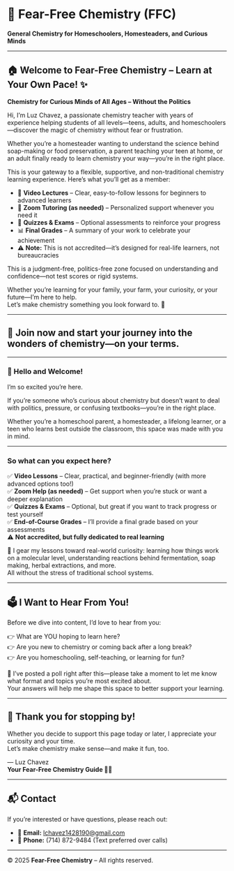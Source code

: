 # 🌟 Fear-Free Chemistry (FFC)

**General Chemistry for Homeschoolers, Homesteaders, and Curious Minds**

---

## 🏠 Welcome to Fear-Free Chemistry – Learn at Your Own Pace! ✨

**Chemistry for Curious Minds of All Ages – Without the Politics**

Hi, I’m Luz Chavez, a passionate chemistry teacher with years of experience helping students of all levels—teens, adults, and homeschoolers—discover the magic of chemistry without fear or frustration.

Whether you’re a homesteader wanting to understand the science behind soap-making or food preservation, a parent teaching your teen at home, or an adult finally ready to learn chemistry your way—you’re in the right place.

This is your gateway to a flexible, supportive, and non-traditional chemistry learning experience. Here’s what you’ll get as a member:

- 🧪 **Video Lectures** – Clear, easy-to-follow lessons for beginners to advanced learners  
- 💬 **Zoom Tutoring (as needed)** – Personalized support whenever you need it  
- 📝 **Quizzes & Exams** – Optional assessments to reinforce your progress  
- 📊 **Final Grades** – A summary of your work to celebrate your achievement  
- ⚠️ **Note:** This is not accredited—it’s designed for real-life learners, not bureaucracies  

This is a judgment-free, politics-free zone focused on understanding and confidence—not test scores or rigid systems.

Whether you’re learning for your family, your farm, your curiosity, or your future—I’m here to help.  
Let’s make chemistry something you look forward to. 🧡

---

## 🔬 Join now and start your journey into the wonders of chemistry—on your terms.

---

### 👋 Hello and Welcome!

I’m so excited you’re here.

If you’re someone who’s curious about chemistry but doesn’t want to deal with politics, pressure, or confusing textbooks—you’re in the right place.

Whether you’re a homeschool parent, a homesteader, a lifelong learner, or a teen who learns best outside the classroom, this space was made with you in mind.

---

### So what can you expect here?

✅ **Video Lessons** – Clear, practical, and beginner-friendly (with more advanced options too!)  
✅ **Zoom Help (as needed)** – Get support when you’re stuck or want a deeper explanation  
✅ **Quizzes & Exams** – Optional, but great if you want to track progress or test yourself  
✅ **End-of-Course Grades** – I’ll provide a final grade based on your assessments  
⚠️ **Not accredited, but fully dedicated to real learning**  

🌿 I gear my lessons toward real-world curiosity: learning how things work on a molecular level, understanding reactions behind fermentation, soap making, herbal extractions, and more.  
All without the stress of traditional school systems.

---

## 🗳️ I Want to Hear From You!

Before we dive into content, I’d love to hear from you:

👉 What are YOU hoping to learn here?  
👉 Are you new to chemistry or coming back after a long break?  
👉 Are you homeschooling, self-teaching, or learning for fun?

📣 I’ve posted a poll right after this—please take a moment to let me know what format and topics you’re most excited about.  
Your answers will help me shape this space to better support your learning.

---

## 💛 Thank you for stopping by!

Whether you decide to support this page today or later, I appreciate your curiosity and your time.  
Let’s make chemistry make sense—and make it fun, too.

— Luz Chavez  
**Your Fear-Free Chemistry Guide 🧪✨**

---

## 📬 Contact

If you’re interested or have questions, please reach out:

- 📧 **Email:** [lchavez1428190@gmail.com](mailto:lchavez1428190@gmail.com)  
- 📱 **Phone:** (714) 872-9484 (Text preferred over calls)  

---

© 2025 **Fear-Free Chemistry** – All rights reserved.
